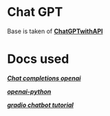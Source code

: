 # Chat GPT

Base is taken of [**ChatGPTwithAPI**](https://huggingface.co/spaces/ysharma/ChatGPTwithAPI)

# Docs used

[***Chat completions openai***](https://platform.openai.com/docs/guides/chat)

[***openai-python***](https://github.com/openai/openai-python)

[***gradio chatbot tutorial***](https://gradio.app/creating-a-chatbot/)
